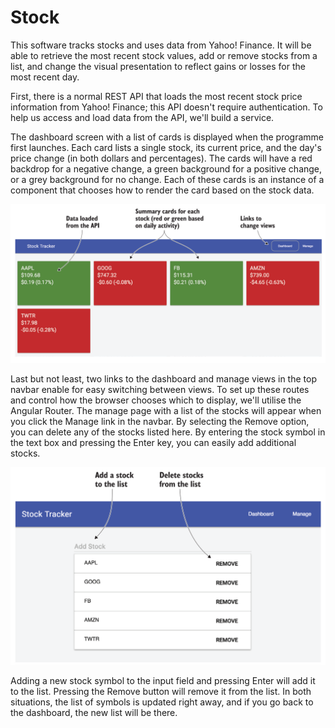 # Stock

This software tracks stocks and uses data from Yahoo! Finance. It will be able to retrieve the most recent stock values, add or remove stocks from a list, and change the visual presentation to reflect gains or losses for the most recent day.

First, there is a normal REST API that loads the most recent stock price information from Yahoo! Finance; this API doesn't require authentication. To help us access and load data from the API, we'll build a service.

The dashboard screen with a list of cards is displayed when the programme first launches. Each card lists a single stock, its current price, and the day's price change (in both dollars and percentages). The cards will have a red backdrop for a negative change, a green background for a positive change, or a grey background for no change. Each of these cards is an instance of a component that chooses how to render the card based on the stock data.

![](https://github.com/YoussefSherif10/Stock_Angular/blob/main/images/s1.png?raw=true)

Last but not least, two links to the dashboard and manage views in the top navbar enable for easy switching between views. To set up these routes and control how the browser chooses which to display, we'll utilise the Angular Router.
The manage page with a list of the stocks will appear when you click the Manage link in the navbar. By selecting the Remove option, you can delete any of the stocks listed here. By entering the stock symbol in the text box and pressing the Enter key, you can easily add additional stocks.

![](https://github.com/YoussefSherif10/Stock_Angular/blob/main/images/s2.png?raw=true)

Adding a new stock symbol to the input field and pressing Enter will add it to the list. Pressing the Remove button will remove it from the list. In both situations, the list of symbols is updated right away, and if you go back to the dashboard, the new list will be there.

